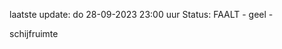 laatste update: 
do 28-09-2023 23:00   uur 
Status: FAALT - geel - 
<div class="service Y">schijfruimte</div>